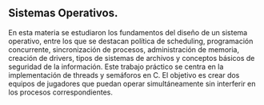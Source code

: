 ## Sistemas Operativos. 
En esta materia se estudiaron los fundamentos del diseño de un sistema operativo, entre los que se destacan política de scheduling, programación concurrente, sincronización de procesos, administración de memoria, creación de drivers, tipos de sistemas de archivos y conceptos básicos de seguridad de la información. Este trabajo práctico se centra en la implementación de threads y semáforos en C. El objetivo es crear dos equipos de jugadores que puedan operar simultáneamente sin interferir en los procesos correspondientes.
